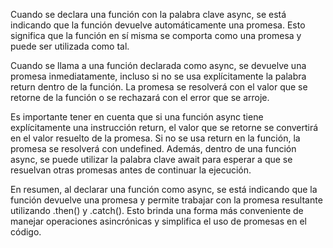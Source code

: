 Cuando se declara una función con la palabra clave async, se está indicando que la función devuelve automáticamente una promesa. Esto significa que la función en sí misma se comporta como una promesa y puede ser utilizada como tal.

Cuando se llama a una función declarada como async, se devuelve una promesa inmediatamente, incluso si no se usa explícitamente la palabra return dentro de la función. La promesa se resolverá con el valor que se retorne de la función o se rechazará con el error que se arroje.

Es importante tener en cuenta que si una función async tiene explícitamente una instrucción return, el valor que se retorne se convertirá en el valor resuelto de la promesa. Si no se usa return en la función, la promesa se resolverá con undefined. Además, dentro de una función async, se puede utilizar la palabra clave await para esperar a que se resuelvan otras promesas antes de continuar la ejecución.

En resumen, al declarar una función como async, se está indicando que la función devuelve una promesa y permite trabajar con la promesa resultante utilizando .then() y .catch(). Esto brinda una forma más conveniente de manejar operaciones asincrónicas y simplifica el uso de promesas en el código.